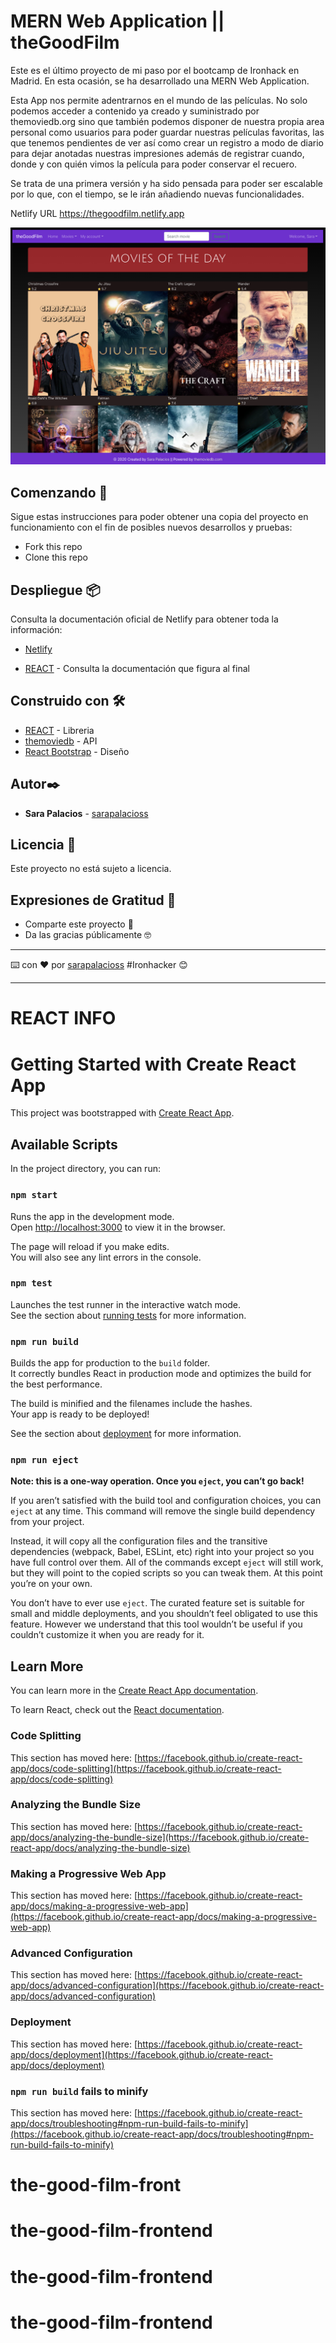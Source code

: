 # MERN Web Application || theGoodFilm

Este es el último proyecto de mi paso por el bootcamp de Ironhack en Madrid. En esta ocasión, se ha desarrollado una MERN Web Application. 

Esta App nos permite adentrarnos en el mundo de las películas. No solo podemos acceder a contenido ya creado y suministrado por themoviedb.org sino que también podemos disponer de nuestra propia area personal como usuarios para poder guardar nuestras películas favoritas, las que tenemos pendientes de ver así como crear un registro a modo de diario para dejar anotadas nuestras impresiones además de registrar cuando, donde y con quién vimos la película para poder conservar el recuero.  

Se trata de una primera versión y ha sido pensada para poder ser escalable por lo que, con el tiempo, se le irán añadiendo nuevas funcionalidades.

Netlify URL https://thegoodfilm.netlify.app

![ScreenShot](https://raw.githubusercontent.com/thegoodfilm/the-good-film-frontend/main/public/Screenshot_.png)


## Comenzando 🚀

Sigue estas instrucciones para poder obtener una copia del proyecto en funcionamiento con el fin de posibles nuevos desarrollos y pruebas:

- Fork this repo
- Clone this repo

## Despliegue 📦

Consulta la documentación oficial de Netlify para obtener toda la información:

* [Netlify](https://www.netlify.com/) 

* [REACT](https://es.reactjs.org/) - Consulta la documentación que figura al final

## Construido con 🛠️

* [REACT](https://es.reactjs.org/) - Libreria 
* [themoviedb](https://www.themoviedb.org/) - API
* [React Bootstrap](https://react-bootstrap.github.io/) - Diseño

## Autor✒️

* **Sara Palacios** - [sarapalacioss](https://github.com/sarapalacioss)


## Licencia 📄

Este proyecto no está sujeto a licencia.

## Expresiones de Gratitud 🎁

* Comparte este proyecto 📢
* Da las gracias públicamente 🤓

---
⌨️ con ❤️ por [sarapalacioss](https://github.com/sarapalacioss) #Ironhacker 😊

----------------

# REACT INFO

# Getting Started with Create React App

This project was bootstrapped with [Create React App](https://github.com/facebook/create-react-app).

## Available Scripts

In the project directory, you can run:

### `npm start`

Runs the app in the development mode.\
Open [http://localhost:3000](http://localhost:3000) to view it in the browser.

The page will reload if you make edits.\
You will also see any lint errors in the console.

### `npm test`

Launches the test runner in the interactive watch mode.\
See the section about [running tests](https://facebook.github.io/create-react-app/docs/running-tests) for more information.

### `npm run build`

Builds the app for production to the `build` folder.\
It correctly bundles React in production mode and optimizes the build for the best performance.

The build is minified and the filenames include the hashes.\
Your app is ready to be deployed!

See the section about [deployment](https://facebook.github.io/create-react-app/docs/deployment) for more information.

### `npm run eject`

**Note: this is a one-way operation. Once you `eject`, you can’t go back!**

If you aren’t satisfied with the build tool and configuration choices, you can `eject` at any time. This command will remove the single build dependency from your project.

Instead, it will copy all the configuration files and the transitive dependencies (webpack, Babel, ESLint, etc) right into your project so you have full control over them. All of the commands except `eject` will still work, but they will point to the copied scripts so you can tweak them. At this point you’re on your own.

You don’t have to ever use `eject`. The curated feature set is suitable for small and middle deployments, and you shouldn’t feel obligated to use this feature. However we understand that this tool wouldn’t be useful if you couldn’t customize it when you are ready for it.

## Learn More

You can learn more in the [Create React App documentation](https://facebook.github.io/create-react-app/docs/getting-started).

To learn React, check out the [React documentation](https://reactjs.org/).

### Code Splitting

This section has moved here: [https://facebook.github.io/create-react-app/docs/code-splitting](https://facebook.github.io/create-react-app/docs/code-splitting)

### Analyzing the Bundle Size

This section has moved here: [https://facebook.github.io/create-react-app/docs/analyzing-the-bundle-size](https://facebook.github.io/create-react-app/docs/analyzing-the-bundle-size)

### Making a Progressive Web App

This section has moved here: [https://facebook.github.io/create-react-app/docs/making-a-progressive-web-app](https://facebook.github.io/create-react-app/docs/making-a-progressive-web-app)

### Advanced Configuration

This section has moved here: [https://facebook.github.io/create-react-app/docs/advanced-configuration](https://facebook.github.io/create-react-app/docs/advanced-configuration)

### Deployment

This section has moved here: [https://facebook.github.io/create-react-app/docs/deployment](https://facebook.github.io/create-react-app/docs/deployment)

### `npm run build` fails to minify

This section has moved here: [https://facebook.github.io/create-react-app/docs/troubleshooting#npm-run-build-fails-to-minify](https://facebook.github.io/create-react-app/docs/troubleshooting#npm-run-build-fails-to-minify)
# the-good-film-front
# the-good-film-frontend
# the-good-film-frontend
# the-good-film-frontend
